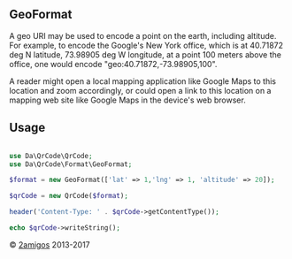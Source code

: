 GeoFormat
---------

A geo URI may be used to encode a point on the earth, including altitude. For example, to encode the Google's New York 
office, which is at 40.71872 deg N latitude, 73.98905 deg W longitude, at a point 100 meters above the office, one would 
encode "geo:40.71872,-73.98905,100".

A reader might open a local mapping application like Google Maps to this location and zoom accordingly, or could open a 
link to this location on a mapping web site like Google Maps in the device's web browser.

Usage
-----

```php 

use Da\QrCode\QrCode;
use Da\QrCode\Format\GeoFormat; 

$format = new GeoFormat(['lat' => 1,'lng' => 1, 'altitude' => 20]);

$qrCode = new QrCode($format);

header('Content-Type: ' . $qrCode->getContentType());

echo $qrCode->writeString();

```

© [2amigos](http://www.2amigos.us/) 2013-2017
